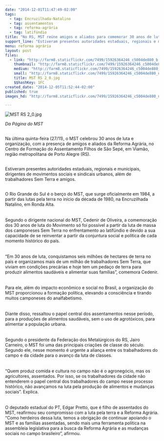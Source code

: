 ```yaml
---
date: "2014-12-01T11:47:49-02:00"
tags:
  - tag: Encruzilhada-Natalino
  - tag: assentamentos
  - tag: reforma-agrária
  - tag: latifúndio
title: "No RS, MST reúne amigos e aliados para comemorar 30 anos de luta"
support_line: "Estiveram presentes autoridades estaduais, regionais e municipais, dirigentes de movimentos sociais e sindicais urbanos, além de trabalhadores Sem Terra e amigos."
menu: reforma agrária
layout: post
files:
  - link: "http://farm8.staticflickr.com/7499/15926364246_c5004de880_b.jpg"
    thumbnail: "http://farm8.staticflickr.com/7499/15926364246_c5004de880_t.jpg"
    medium: "http://farm8.staticflickr.com/7499/15926364246_c5004de880_z.jpg"
    small: "http://farm8.staticflickr.com/7499/15926364246_c5004de880_n.jpg"
    title: MST RS 2_0.jpg
    $$hashKey: 1FC
created_date: "2014-12-05T11:52:44-02:00"
published: true
images_hd: "http://farm8.staticflickr.com/7499/15926364246_c5004de880_n.jpg"

---
```

<p><img alt="MST RS 2_0.jpg" src="http://farm8.staticflickr.com/7499/15926364246_c5004de880_b.jpg" /></p>

<p><em>Da&nbsp;P&aacute;gina do&nbsp;MST</em></p>

<p><br />
Na &uacute;ltima quinta-feira (27/11), o MST celebrou 30 anos de luta e organiza&ccedil;&atilde;o, com a presen&ccedil;a de amigos e aliados da Reforma Agr&aacute;ria, no Centro de Forma&ccedil;&atilde;o do Assentamento Filhos de S&atilde;o Sep&eacute;, em Viam&atilde;o, regi&atilde;o metropolitana de Porto Alegre (RS).</p>

<p><br />
Estiveram presentes autoridades estaduais, regionais e municipais, dirigentes de movimentos sociais e sindicais urbanos, al&eacute;m de trabalhadores Sem Terra e amigos.</p>

<p><br />
O Rio&nbsp;Grande do&nbsp;Sul &eacute; o ber&ccedil;o do MST, que surge oficialmente em 1984, a partir das lutas pela terra no in&iacute;cio da d&eacute;cada de 1980, na Encruzilhada Natalino, em Ronda Alta.<br />
<br />
<br />
Segundo o dirigente nacional do MST, Cedenir de Oliveira, a comemora&ccedil;&atilde;o dos 30 anos de luta do Movimento s&oacute; foi poss&iacute;vel a partir da luta de massa dos camponeses Sem Terra no enfrentamento ao latif&uacute;ndio e devido a sua capacidade de se reinventar a partir da conjuntura social e pol&iacute;tica de cada momento hist&oacute;rico do pa&iacute;s.<br />
<br />
<br />
&ldquo;Em 30 anos de luta, conquistamos seis milh&otilde;es de hectares de terra no pa&iacute;s e organizamos mais de um milh&atilde;o de trabalhadores Sem Terra, que viviam em condi&ccedil;&otilde;es prec&aacute;rias e hoje tem um peda&ccedil;o de terra para produzir alimentos saud&aacute;veis e alimentar suas fam&iacute;lias&rdquo;, comemora Cedenir.<br />
<br />
<br />
Para ele, al&eacute;m do impacto econ&ocirc;mico e social no Brasil, a organiza&ccedil;&atilde;o do MST proporcionou a forma&ccedil;&atilde;o pol&iacute;tica, elevando a consci&ecirc;ncia e tirando muitos camponeses do analfabetismo.<br />
<br />
<br />
Diante disso, ressaltou o papel central dos assentamentos nesse per&iacute;odo, para a produ&ccedil;&otilde;es de alimentos saud&aacute;veis, sem o uso de agrot&oacute;xicos, para alimentar a popula&ccedil;&atilde;o urbana.<br />
<br />
<br />
Segundo o presidente da Federa&ccedil;&atilde;o dos Metal&uacute;rgicos do RS, Jairo Carneiro, o MST foi uma das principais cria&ccedil;&otilde;es de classe do s&eacute;culo. Segundo ele, nesse momento &eacute; urgente a alian&ccedil;a entre os trabalhadores do campo e da cidade para o avan&ccedil;o da luta de classes.<br />
<br />
<br />
&ldquo;Quem produz comida e cultura no campo n&atilde;o &eacute; o agroneg&oacute;cio, mas os agricultores, assentados. Por isso, se os trabalhadores da cidade n&atilde;o entenderem o papel central dos trabalhadores do campo nesse processo hist&oacute;rico, n&atilde;o avan&ccedil;amos na luta pela produ&ccedil;&atilde;o de alimentos e mudan&ccedil;as sociais&rdquo;. Explica.<br />
<br />
<br />
O deputado estadual do PT, Edgar Pretto, que &eacute; filho de assentados do MST, reafirmou seu compromisso com a luta pela terra e a Reforma Agr&aacute;ria. &ldquo;Como herdeiros dessa luta, temos a obriga&ccedil;&atilde;o de continuar apoiando o MST e as fam&iacute;lias assentadas, sendo mais uma ferramenta pol&iacute;tica na assembleia legislativa para a busca da Reforma Agr&aacute;ria e as mudan&ccedil;as sociais no campo brasileiro&rdquo;, afirmou.</p>
